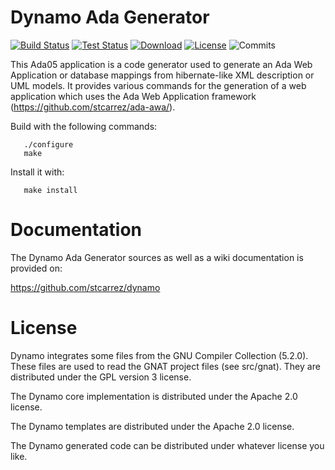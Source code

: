# Dynamo Ada Generator

[![Build Status](https://img.shields.io/jenkins/s/http/jenkins.vacs.fr/Dynamo.svg)](http://jenkins.vacs.fr/job/Dynamo/)
[![Test Status](https://img.shields.io/jenkins/t/http/jenkins.vacs.fr/Dynamo.svg)](http://jenkins.vacs.fr/job/Dynamo/)
[![Download](https://img.shields.io/badge/download-0.8.0-brightgreen.svg)](http://download.vacs.fr/dynamo/dynamo-0.8.0.tar.gz)
[![License](http://img.shields.io/badge/license-APACHE2-blue.svg)](LICENSE)
![Commits](https://img.shields.io/github/commits-since/stcarrez/dynamo/0.8.0.svg)

This Ada05 application is a code generator used to generate
an Ada Web Application or database mappings from hibernate-like
XML description or UML models.  It provides various commands for the
generation of a web application which uses the Ada Web Application framework
(https://github.com/stcarrez/ada-awa/).

Build with the following commands:
```
   ./configure
   make
```
Install it with:
```
   make install
```
# Documentation

The Dynamo Ada Generator sources as well as a wiki documentation
is provided on:

   https://github.com/stcarrez/dynamo


# License

Dynamo integrates some files from the GNU Compiler Collection (5.2.0).
These files are used to read the GNAT project files (see src/gnat).
They are distributed under the GPL version 3 license.

The Dynamo core implementation is distributed under the Apache 2.0 license.

The Dynamo templates are distributed under the Apache 2.0 license.

The Dynamo generated code can be distributed under whatever license you like.
